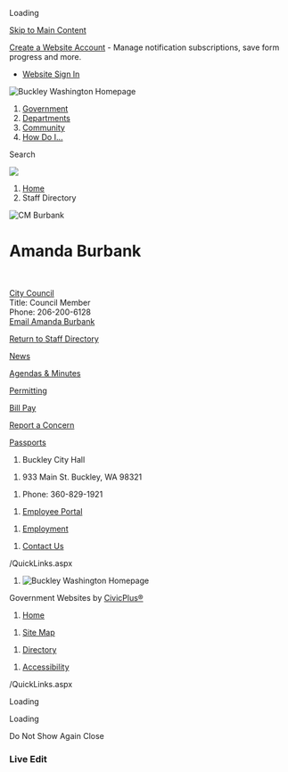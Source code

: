 Loading

[Skip to Main Content](https://www.cityofbuckley.com/directory.aspx?eid=27%2F)

[Create a Website Account](https://www.cityofbuckley.com/MyAccount/ProfileCreate) - Manage notification subscriptions, save form progress and more.   

- [Website Sign In](https://www.cityofbuckley.com/MyAccount)

![Buckley Washington Homepage](https://www.cityofbuckley.com/ImageRepository/Document?documentID=910)

1. [Government](https://www.cityofbuckley.com/206/Government)
2. [Departments](https://www.cityofbuckley.com/207/Departments)
3. [Community](https://www.cityofbuckley.com/208/Community)
4. [How Do I...](https://www.cityofbuckley.com/9/How-Do-I)

Search

![](https://www.cityofbuckley.com/ImageRepository/Document?documentID=957)

1. [Home](https://www.cityofbuckley.com)
2. Staff Directory

![CM Burbank](https://www.cityofbuckley.com/ImageRepository/Document?documentID=1140 "CM Burbank")

# Amanda Burbank

 

[City Council](https://www.cityofbuckley.com/Directory.aspx?DID=13)  
Title: Council Member  
Phone: 206-200-6128  
[Email Amanda Burbank](mailto:aburbank@cityofbuckley.com)

[Return to Staff Directory](https://www.cityofbuckley.com/Directory.aspx)

[News](https://www.cityofbuckley.com/CivicAlerts.aspx)

[Agendas &amp; Minutes](https://www.cityofbuckley.com/AgendaCenter)

[Permitting](https://www.cityofbuckley.com/274/Permit-Center)

[Bill Pay](https://www.invoicecloud.com/portal/%28S%28kx4mclyfukb4c3y5rokov3pl%29%29/2/Site2.aspx?G=18078871-ea8b-4445-a254-7588a630f892)

[Report a Concern](https://seeclickfix.com/web_portal/tbsTGjy4wsqv8LzzrUk15ayx/issues/map?lat=47.16300499999999&lng=-122.02588600000001&max_lat=47.17553580907123&max_lng=-121.99327033837896&min_lat=47.150471234551645&mi)

[Passports](https://www.cityofbuckley.com/283/Passport-Services)

1. Buckley City Hall

<!--THE END-->

1. 933 Main St. Buckley, WA 98321

<!--THE END-->

1. Phone: 360-829-1921

<!--THE END-->

1. [Employee Portal](https://www.cityofbuckley.com/341/Employee-Portal)

<!--THE END-->

1. [Employment](https://www.cityofbuckley.com/237/Employment)

<!--THE END-->

1. [Contact Us](https://www.cityofbuckley.com/FormCenter/Contact-Form-5/Contact-Us-47)

<!--THE END-->

/QuickLinks.aspx

1. ![Buckley Washington Homepage](https://www.cityofbuckley.com/ImageRepository/Document?documentId=915)

Government Websites by [CivicPlus®](https://connect.civicplus.com/referral)

1. [Home](https://www.cityofbuckley.com)

<!--THE END-->

1. [Site Map](https://www.cityofbuckley.com/sitemap)

<!--THE END-->

1. [Directory](https://www.cityofbuckley.com/directory.aspx)

<!--THE END-->

1. [Accessibility](https://www.cityofbuckley.com/site/accessibility)

/QuickLinks.aspx

Loading

Loading

Do Not Show Again Close

### Live Edit